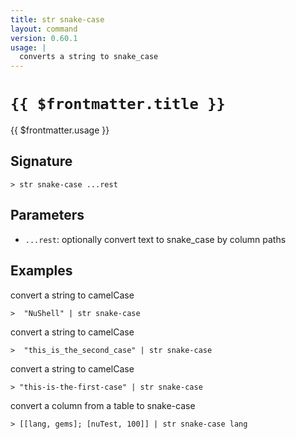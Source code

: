 ```yaml
---
title: str snake-case
layout: command
version: 0.60.1
usage: |
  converts a string to snake_case
---
```


# `{{ $frontmatter.title }}`

<div style='white-space: pre-wrap;'>{{ $frontmatter.usage }}</div>

## Signature

`> str snake-case ...rest`

## Parameters

- `...rest`: optionally convert text to snake_case by column paths

## Examples

convert a string to camelCase

```shell
>  "NuShell" | str snake-case
```

convert a string to camelCase

```shell
>  "this_is_the_second_case" | str snake-case
```

convert a string to camelCase

```shell
> "this-is-the-first-case" | str snake-case
```

convert a column from a table to snake-case

```shell
> [[lang, gems]; [nuTest, 100]] | str snake-case lang
```
